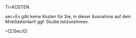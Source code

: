 Ti=KOSTEN

sec=Es gibt keine Kosten für Sie, in dieser Ausnahme auf dein Mobildatentarif ggf. Studie teilzunehmen.

=[Z/Sec/0]

